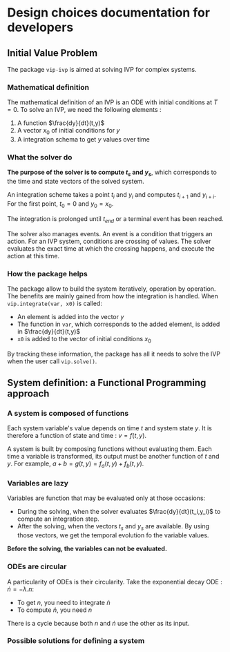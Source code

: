 # Design choices documentation for developers

## Initial Value Problem

The package `vip-ivp` is aimed at solving IVP for complex systems.

### Mathematical definition

The mathematical definition of an IVP is an ODE with initial conditions at $T=0$. To solve an IVP, we need the following
elements :

1. A function $\frac{dy}{dt}(t,y)$
2. A vector $x_0$ of initial conditions for $y$
3. A integration schema to get $y$ values over time

### What the solver do

**The purpose of the solver is to compute $t_s$ and $y_s$**, which corresponds to the time and state vectors of the solved
system.

An integration scheme takes a point $t_i$ and $y_i$ and computes $t_{i+1}$ and $y_{i+i}$. For the first point, $t_0=0$
and $y_0=x_0$.

The integration is prolonged until $t_{end}$ or a terminal event has been reached.

The solver also manages events. An event is a condition that triggers an action. For an IVP system, conditions are
crossing of values. The solver evaluates the exact time at which the crossing happens, and execute the action at this
time.

### How the package helps

The package allow to build the system iteratively, operation by operation. The benefits are mainly gained from how the
integration is handled. When `vip.integrate(var, x0)` is called:

- An element is added into the vector $y$
- The function in `var`, which corresponds to the added element, is added in $\frac{dy}{dt}(t,y)$
- `x0` is added to the vector of initial conditions $x_0$

By tracking these information, the package has all it needs to solve the IVP when the user call `vip.solve()`.

## System definition: a Functional Programming approach

### A system is composed of functions

Each system variable's value depends on time $t$ and system state $y$. It is therefore a function of state and
time : $v=f(t,y)$.

A system is built by composing functions without evaluating them. Each time a variable is transformed, its output must
be another function of $t$ and $y$. For example, $a+b=g(t,y)=f_a(t,y)+f_b(t,y)$.

### Variables are lazy

Variables are function that may be evaluated only at those occasions:

- During the solving, when the solver evaluates $\frac{dy}{dt}(t_i,y_i)$ to compute an integration step.
- After the solving, when the vectors $t_s$ and $y_s$ are available. By using those vectors, we get the temporal
  evolution fo the variable values.

**Before the solving, the variables can not be evaluated.**

### ODEs are circular

A particularity of ODEs is their circularity. Take the exponential decay ODE : $\dot{n}=-\lambda.n$:

- To get $n$, you need to integrate $\dot{n}$
- To compute $\dot{n}$, you need $n$

There is a cycle because both $n$ and $\dot{n}$ use the other as its input.

### Possible solutions for defining a system



